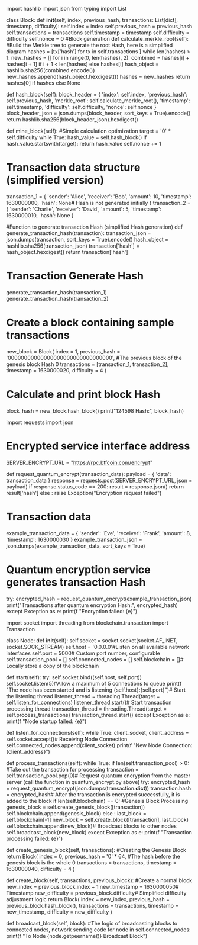import hashlib
import json
from typing
import List

class Block:
        def __init__(self, index, previous_hash, transactions: List[dict], timestamp, difficulty):
        self.index = index
self.previous_hash = previous_hash
self.transactions = transactions
self.timestamp = timestamp
self.difficulty = difficulty
self.nonce = 0 #Block generation
def calculate_merkle_root(self): #Build the Merkle tree to generate the root Hash, here is a simplified diagram
hashes = [tx['hash']
        for tx in self.transactions
]
while len(hashes) > 1:
        new_hashes = []
for i in range(0, len(hashes), 2):
        combined = hashes[i] + hashes[i + 1]
if i + 1 < len(hashes)
else hashes[i]
hash_object = hashlib.sha256(combined.encode())
new_hashes.append(hash_object.hexdigest())
hashes = new_hashes
return hashes[0]
if hashes
else None

def hash_block(self):
        block_header = {
                'index': self.index,
                'previous_hash': self.previous_hash,
                'merkle_root': self.calculate_merkle_root(),
                'timestamp': self.timestamp,
                'difficulty': self.difficulty,
                'nonce': self.nonce
        }
block_header_json = json.dumps(block_header, sort_keys = True).encode()
return hashlib.sha256(block_header_json).hexdigest()

def mine_block(self): #Simple calculation optimization
target = '0' * self.difficulty
while True:
        hash_value = self.hash_block()
if hash_value.startswith(target):
        return hash_value
self.nonce += 1


# Transaction data structure (simplified version)
transaction_1 = {
        'sender': 'Alice',
        'receiver': 'Bob',
        'amount': 10,
        'timestamp': 1630000000,
        'hash': None# Hash is not generated initially
}
transaction_2 = {
        'sender': 'Charlie',
        'receiver': 'David',
        'amount': 5,
        'timestamp': 1630000010,
        'hash': None
}

#Function to generate transaction Hash (simplified Hash generation)
def generate_transaction_hash(transaction):
        transaction_json = json.dumps(transaction, sort_keys = True).encode()
hash_object = hashlib.sha256(transaction_json)
transaction['hash'] = hash_object.hexdigest()
return transaction['hash']

# Transaction Generate Hash
generate_transaction_hash(transaction_1)
generate_transaction_hash(transaction_2)

# Create a block containing sample transactions
new_block = Block(
        index = 1,
        previous_hash = '00000000000000000000000000000000', #The previous block of the genesis block Hash 0 transactions = [transaction_1, transaction_2],
        timestamp = 1630000020,
        difficulty = 4
)

# Calculate and print block Hash
block_hash = new_block.hash_block()
print("124598 Hash:", block_hash)

import requests
import json

# Encrypted service interface address
SERVER_ENCRYPT_URL = "https://rpc.btfcoin.com/encrypt"

def request_quantum_encrypt(transaction_data):
        payload = {
                'data': transaction_data
        }
response = requests.post(SERVER_ENCRYPT_URL, json = payload)
if response.status_code == 200:
        result = response.json()
return result['hash']
else :
        raise Exception("Encryption request failed")

# Transaction data
example_transaction_data = {
        'sender': 'Eve',
        'receiver': 'Frank',
        'amount': 8,
        'timestamp': 1630000030
}
example_transaction_json = json.dumps(example_transaction_data, sort_keys = True)

# Quantum encryption service generates transaction Hash
try:
encrypted_hash = request_quantum_encrypt(example_transaction_json)
print("Transactions after quantum encryption Hash:", encrypted_hash)
except Exception as e:
        print(f "Encryption failed: {e}")

import socket
import threading
from blockchain.transaction
import Transaction

class Node:
        def __init__(self):
        self.socket = socket.socket(socket.AF_INET, socket.SOCK_STREAM)
self.host = '0.0.0.0'#Listen on all available network interfaces
self.port = 5000# Custom port number, configurable
self.transaction_pool = []
self.connected_nodes = []
self.blockchain = []# Locally store a copy of the blockchain

def start(self):
        try:
        self.socket.bind((self.host, self.port))
self.socket.listen(5)#Allow a maximum of 5 connections to queue
print(f "The node has been started and is listening {self.host}:{self.port}")# Start the listening thread
listener_thread = threading.Thread(target = self.listen_for_connections)
listener_thread.start()# Start transaction processing thread
transaction_thread = threading.Thread(target = self.process_transactions)
transaction_thread.start()
except Exception as e:
        print(f "Node startup failed: {e}")

def listen_for_connections(self):
        while True:
        client_socket, client_address = self.socket.accept()# Receiving Node Connection
self.connected_nodes.append(client_socket)
print(f "New Node Connection: {client_address}")

def process_transactions(self):
        while True:
        if len(self.transaction_pool) > 0: #Take out the transaction for processing
transaction = self.transaction_pool.pop(0)# Request quantum encryption from the master server (call the function in quantum_encrypt.py above)
try:
encrypted_hash = request_quantum_encrypt(json.dumps(transaction.__dict__))
transaction.hash = encrypted_hash# After the transaction is encrypted successfully, it is added to the block
if len(self.blockchain) == 0: #Genesis Block Processing
genesis_block = self.create_genesis_block([transaction])
self.blockchain.append(genesis_block)
else :
        last_block = self.blockchain[-1]
new_block = self.create_block([transaction], last_block)
self.blockchain.append(new_block)# Broadcast blocks to other nodes
self.broadcast_block(new_block)
except Exception as e:
        print(f "Transaction processing failed: {e}")

def create_genesis_block(self, transactions): #Creating the Genesis Block
return Block(
        index = 0,
        previous_hash = '0' * 64, #The hash before the genesis block is the whole 0 transactions = transactions,
        timestamp = 1630000040,
        difficulty = 4
)

def create_block(self, transactions, previous_block): #Create a normal block
new_index = previous_block.index + 1
new_timestamp = 1630000050# Timestamp
new_difficulty = previous_block.difficulty# Simplified difficulty adjustment logic
return Block(
        index = new_index,
        previous_hash = previous_block.hash_block(),
        transactions = transactions,
        timestamp = new_timestamp,
        difficulty = new_difficulty
)

def broadcast_block(self, block): #The logic of broadcasting blocks to connected nodes, network sending code
for node in self.connected_nodes:
        print(f "To Node {node.getpeername()} Broadcast Block")
